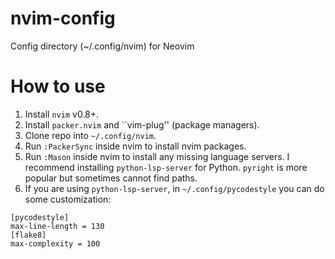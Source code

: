 # nvim-config
Config directory (~/.config/nvim) for Neovim

# How to use 
1. Install ``nvim`` v0.8+.
2. Install ``packer.nvim`` and ``vim-plug'' (package managers).
3. Clone repo into ``~/.config/nvim``.
4. Run ``:PackerSync`` inside nvim to install nvim packages. 
5. Run ``:Mason`` inside nvim to install any missing language servers. I recommend installing ``python-lsp-server`` for Python. ``pyright`` is more popular but sometimes cannot find paths.
6. If you are using ``python-lsp-server``, in ``~/.config/pycodestyle`` you can do some customization:
```
[pycodestyle]
max-line-length = 130
[flake8]
max-complexity = 100
```
